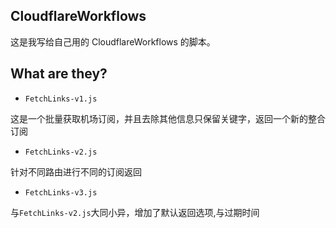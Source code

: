 ## CloudflareWorkflows

这是我写给自己用的 CloudflareWorkflows 的脚本。

## What are they?

- `FetchLinks-v1.js`

这是一个批量获取机场订阅，并且去除其他信息只保留关键字，返回一个新的整合订阅

- `FetchLinks-v2.js`

针对不同路由进行不同的订阅返回

- `FetchLinks-v3.js`

与`FetchLinks-v2.js`大同小异，增加了默认返回选项,与过期时间
